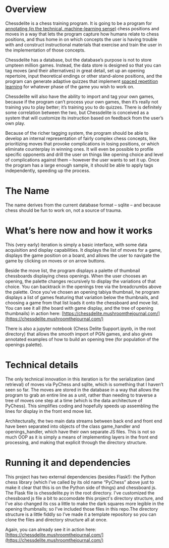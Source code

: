 # Overview
Chessdelite is a chess training program. It is going to be a program for [annotating (in the technical, machine-learning sense)](https://www.telusinternational.com/articles/what-is-data-annotation) chess positions and moves in a way that lets the program capture how humans relate to chess positions, and thus home in on which concepts the user is having trouble with and construct instructional materials that exercise and train the user in the implementation of those concepts.

Chessdelite has a database, but the database’s purpose is not to store umpteen million games. Instead, the data store is designed so that you can tag moves (and their alternatives) in great detail, set up an opening repertoire, input theoretical endings or other stand-alone positions, and the program can generate adaptive quizzes that implement [spaced repetition learning](https://en.wikipedia.org/wiki/Spaced_repetition) for whatever phase of the game you wish to work on. 

Chessdelite will also have the ability to import and tag your own games, because if the program can’t process your own games, then it’s really not training you to play better; it’s training you to do quizzes. There is definitely some correlation between the two, but Chessdelite is conceived as a system that will customize its instruction based on feedback from the user’s own play. 

Because of the richer tagging system, the program should be able to develop an internal representation of fairly complex chess concepts, like prioritizing moves that provoke complications in losing positions, or which eliminate counterplay in winning ones. It will even be possible to profile specific opponents and drill the user on things like opening choice and level of complications against them – however the user wants to set it up. Once the program has a large enough sample, it should be able to apply tags independently, speeding up the process.
# The Name
The name derives from the current database format – sqlite – and because chess should be fun to work on, not a source of trauma. 
# What’s here now and how it works
This (very early) iteration is simply a basic interface, with some data acquisition and display capabilities. It displays the list of moves for a game, displays the game position on a board, and allows the user to navigate the game by clicking on moves or on arrow buttons.

Beside the move list, the program displays a palette of thumbnail chessboards displaying chess openings. When the user chooses an opening, the palette changes recursively to display the variations of that choice. You can backtrack in the openings tree via the breadcrumbs above the palette. Once you've chosen an opening tabiya thumbnail, he program displays a list of games featuring that variation below the thumbnails, and choosing a game from that list loads it onto the chessboard and move list. You can see it all (the board with game display, and the tree of opening thumbnails) in action here:
[https://chessdelite.mushroomthejournal.com/](https://chessdelite.mushroomthejournal.com/)

There is also a jupyter notebook (Chess Delite Support.ipynb, in the root directory) that allows the smooth import of PGN games, and also gives annotated examples of how to build an opening tree (for population of the openings palette). 
# Technical details
The only technical innovation in this iteration is for the serialization (and retrieval) of moves via PyChess and sqlite, which is something that I haven’t seen so far. The moves are stored in the database in a way that allows the program to grab an entire line as a unit, rather than needing to traverse a tree of moves one step at a time (which is the data architecture of PyChess). This simplifies coding and hopefully speeds up assembling the lines for display in the front end move list. 

Architecturally, the two main data streams between back end and front end have been separated into objects of the class game_handler and openings_handler, which have their own separate JS files. This is not so much OOP as it is simply a means of implementing layers in the front end processing, and making that explicit through the directory structure. 
# Running it and dependencies
This project has two external dependencies (besides Flask!): the Python chess library (which I’ve called by its old name “PyChess” above just to make it clear that this is on the Python side of things) and chessboard js. The Flask file is chessdelite.py in the root directory. I've customized the chessboard js file a bit to accomodate this project's directory structure, and I've also changed its css a little to make the dark squares more legible in the opening thumbnails; so I've included those files in this repo.The directory structure is a little fiddly so I’ve made it a template repository so you can clone the files and directory structure all at once. 

Again, you can already see it in action here: [https://chessdelite.mushroomthejournal.com/](https://chessdelite.mushroomthejournal.com/)
